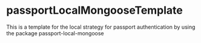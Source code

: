 # passportLocalMongooseTemplate
This is a template for the local strategy for passport authentication by using the package passport-local-mongoose
